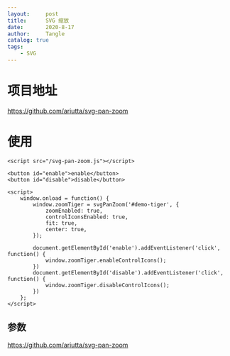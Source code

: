 ```yaml
---
layout:     post
title:      SVG 缩放
date:       2020-8-17
author:     Tangle
catalog: true
tags:
    - SVG
---
```


# 项目地址

<https://github.com/ariutta/svg-pan-zoom>

# 使用

```
<script src="/svg-pan-zoom.js"></script>

<button id="enable">enable</button>
<button id="disable">disable</button>

<script>
    window.onload = function() {
        window.zoomTiger = svgPanZoom('#demo-tiger', {
            zoomEnabled: true,
            controlIconsEnabled: true,
            fit: true,
            center: true,
        });

        document.getElementById('enable').addEventListener('click', function() {
            window.zoomTiger.enableControlIcons();
        })
        document.getElementById('disable').addEventListener('click', function() {
            window.zoomTiger.disableControlIcons();
        })
    };
</script>
```

## 参数

<https://github.com/ariutta/svg-pan-zoom>
